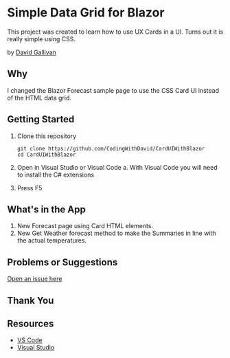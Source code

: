 # Simple Data Grid for Blazor

This project was created to learn how to use UX Cards in a UI.  Turns out it is really simple using CSS.  

by [David Gallivan](http://twitter.com/CodingwithDavid)


## Why

I changed the Blazor Forecast sample page to use the CSS Card UI instead of the HTML data grid.

## Getting Started

1. Clone this repository

   ```Command Line
   git clone https://github.com/CodingWithDavid/CardUIWithBlazor
   cd CardUIWithBlazor
   ```

1.	Open in Visual Studio or Visual Code
a.	With Visual Code you will need to install the C# extensions
2.	Press F5

## What's in the App

1. New Forecast page using Card HTML elements.
2. New Get Weather forecast method to make the Summaries in line with the actual temperatures.

## Problems or Suggestions

[Open an issue here]( https://github.com/CodingWithDavid/CardUIWithBlazor/issues)

## Thank You


## Resources

- [VS Code](https://code.visualstudio.com)
- [Visual Studio]( https://visualstudio.microsoft.com/)



